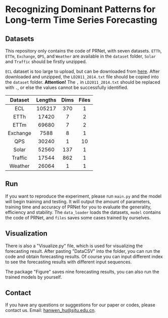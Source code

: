 # Recognizing Dominant Patterns for Long-term Time Series Forecasting

## Datasets
This repository only contains the code of PRNet, with seven datasets.
`ETTh`, `ETTm`, `Exchange`, `QPS`, and `Weather` are available in the `dataset` folder, `Solar` and `Traffic` should be firstly unzipped.

`ECL` dataset is too large to upload, but can be downloaded from [here](https://archive.ics.uci.edu/dataset/321/electricityloaddiagrams20112014). After downloaded and unzipped, the `LD2011_2014.txt` file should be copied into the `dataset` folder. **Attention!** The `,` in `LD2011_2014.txt` should be replaced with `.`, or else the values cannot be successfully identified.

| Dataset  | Lengths | Dims | Files |
|:--------:|:-------:|:----:|:-----:|
|   ECL    | 105217  | 370  |   1   |
|   ETTh   |  17420  |  7   |   2   |
|   ETTm   |  69680  |  7   |   2   |
| Exchange |  7588   |  8   |   1   |
|   QPS   |  30240  |  1   |  10   |
|  Solar  |  52560  | 137  |   1   |
| Traffic |  17544  | 862  |   1   |
| Weather  |  26064  |  1   |   1   |

## Run
If you want to reproduce the experiment, please run `main.py` and the model will begin training and testing. It will output the amount of parameters, training time and accuracy of PRNet for you to evaluate the generality, efficiency and stability. 
The `data_loader` loads the datasets, `model` contains the code of PRNet, and `files` saves some cases trained by ourselves.

## Visualization
There is also a "Visualize.py" file, which is used for visualizing the forecasting result. After pasting "DataCSV" into the folder, you can run the code and obtain forecasting results. Of course you can input different index to see the forecasting results with different input sequences.

The package "Figure" saves nine forecasting results, you can also run the trained models by yourself.

## Contact
If you have any questions or suggestions for our paper or codes, please contact us. Email: hanwen_hu@sjtu.edu.cn.


